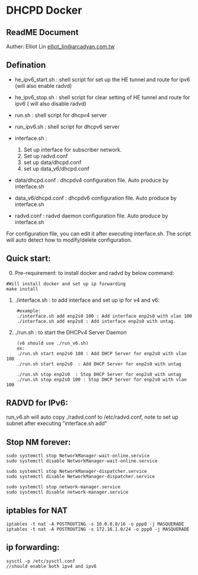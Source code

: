 # DHCPD Docker

## ReadME Document
Auther: Elliot Lin <elliot_lin@arcadyan.com.tw>

## Defination
- he_ipv6_start.sh : shell script for set up the HE tunnel and route for ipv6 (will also enable radvd)

- he_ipv6_stop.sh : shell script for clear setting of HE tunnel and route for ipv6 ( will also disable radvd)

- run.sh : shell script for dhcpv4 server

- run_ipv6.sh : shell script for dhcpv6 server

- interface.sh :
	1. Set up interface for subscriber network.
	2. Set up radvd.conf
	3. set up data/dhcpd.conf
	4. set up data_v6/dhcpd.conf

- data/dhcpd.conf : dhcpdv4 configuration file. Auto produce by interface.sh

- data_v6/dhcpd.conf : dhcpdv6 configuration file. Auto produce by interface.sh

- radvd.conf : radvd daemon configuration file. Auto produce by interface.sh

For configuration file, you can edit it after executing interface.sh. The script will auto detect how to modify/delete configuration.


## Quick start:

0. Pre-requirement: to install docker and radvd by below command:
```
#Will install docker and set up ip forwarding
make install
```

1. ./interface.sh : to add interface and set up ip for v4 and v6:
```
	#example:
	./interface.sh add enp2s0 100 : Add interface enp2s0 with vlan 100
	./interface.sh add enp2s0 : Add interface enp2s0 with untag.
```
2. ./run.sh : to start the DHCPv4 Server Daemon
```
	(v6 should use ./run_v6.sh)
	ex:
	./run.sh start enp2s0 100 : Add DHCP Server for enp2s0 with vlan 100
	./run.sh start enp2s0  : Add DHCP Server for enp2s0 with untag
	
	./run.sh stop enp2s0  : Stop DHCP Server for enp2s0 with untag
	./run.sh stop enp2s0 100 : Stop DHCP Server for enp2s0 with vlan 100
```



## RADVD for IPv6:
run_v6.sh will auto copy ./radvd.conf to /etc/radvd.conf, note to set up subnet after executing "interface.sh add"


	

## Stop NM forever:
```
sudo systemctl stop NetworkManager-wait-online.service
sudo systemctl disable NetworkManager-wait-online.service

sudo systemctl stop NetworkManager-dispatcher.service
sudo systemctl disable NetworkManager-dispatcher.service

sudo systemctl stop network-manager.service
sudo systemctl disable network-manager.service
```


## iptables for NAT
```
iptables -t nat -A POSTROUTING -s 10.0.0.0/16 -o ppp0 -j MASQUERADE
iptables -t nat -A POSTROUTING -s 172.16.1.0/24 -o ppp0 -j MASQUERADE
```


## ip forwarding:
```
sysctl -p /etc/sysctl.conf
//should enable both ipv4 and ipv6
```


